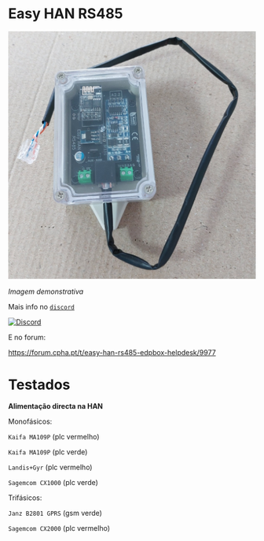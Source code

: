 # Easy HAN RS485

![edpbox: o seu contador inteligente, é mais que um contador](./Easy-HAN-A2.2.jpg)

<i>Imagem demonstrativa</i>

Mais info no [```discord```](https://discord.gg/Mh9mTEA)

[![Discord](https://img.shields.io/discord/494714310518505472?style=plastic&logo=discord)](https://discord.gg/Mh9mTEA) 

E no forum:

https://forum.cpha.pt/t/easy-han-rs485-edpbox-helpdesk/9977

# Testados

**Alimentação directa na HAN**

Monofásicos:

```Kaifa MA109P``` (plc vermelho) 

```Kaifa MA109P``` (plc verde)

```Landis+Gyr``` (plc vermelho) 

```Sagemcom CX1000``` (plc verde)

Trifásicos:

```Janz B2801 GPRS``` (gsm verde) 

```Sagemcom CX2000``` (plc vermelho)

